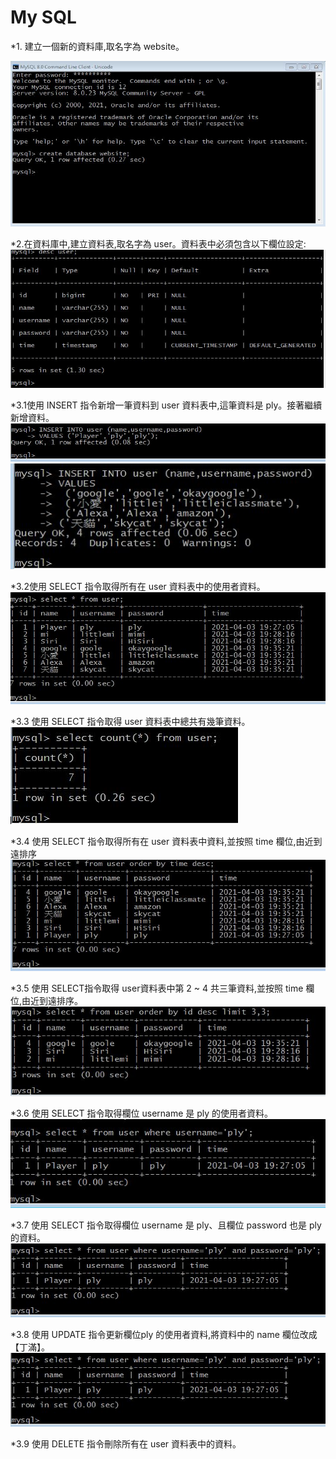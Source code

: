 # My SQL 

*1. 建立一個新的資料庫,取名字為 website。

![GITHUB]( https://github.com/ViolettWu5/code/blob/main/MySQL/create%20db.JPG "create db")

*2.在資料庫中,建立資料表,取名字為 user。資料表中必須包含以下欄位設定:
![GITHUB]( https://github.com/ViolettWu5/code/blob/main/MySQL/user.jpeg "create table")

*3.1使用 INSERT 指令新增一筆資料到 user 資料表中,這筆資料是 ply。接著繼續新增資料。
![GITHUB]( https://github.com/ViolettWu5/code/blob/main/MySQL/insert.JPG "insert ply")
![GITHUB]( https://github.com/ViolettWu5/code/blob/main/MySQL/insert%20more.JPG "insert more")

*3.2使用 SELECT 指令取得所有在 user 資料表中的使用者資料。
![GITHUB]( https://github.com/ViolettWu5/code/blob/main/MySQL/select%20user.JPG "select user")

*3.3 使用 SELECT 指令取得 user 資料表中總共有幾筆資料。
![GITHUB]( https://github.com/ViolettWu5/code/blob/main/MySQL/count.JPG "countt user")

*3.4 使用 SELECT 指令取得所有在 user 資料表中資料,並按照 time 欄位,由近到遠排序
![GITHUB]( https://github.com/ViolettWu5/code/blob/main/MySQL/orderbytime.JPG "user orderbytime")

*3.5 使用 SELECT指令取得 user資料表中第 2 ~ 4 共三筆資料,並按照 time 欄位,由近到遠排序。
![GITHUB]( https://github.com/ViolettWu5/code/blob/main/MySQL/orderbytime3.JPG "user orderbytime3")

*3.6 使用 SELECT 指令取得欄位 username 是 ply 的使用者資料。
![GITHUB]( https://github.com/ViolettWu5/code/blob/main/MySQL/ply.JPG "ply")

*3.7 使用 SELECT 指令取得欄位 username 是 ply、且欄位 password 也是 ply 的資料。
![GITHUB]( https://github.com/ViolettWu5/code/blob/main/MySQL/ply2.JPG "ply2")

*3.8 使用 UPDATE 指令更新欄位ply 的使用者資料,將資料中的 name 欄位改成【丁滿】。
![GITHUB]( https://github.com/ViolettWu5/code/blob/main/MySQL/ply2.JPG "ply2")

*3.9 使用 DELETE 指令刪除所有在 user 資料表中的資料。




